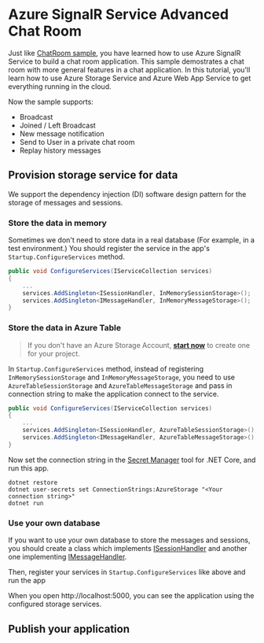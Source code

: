 # Azure SignalR Service Advanced Chat Room

Just like [ChatRoom sample](../ChatRoom), you have learned how to use Azure SignalR Service to build a chat room application. This sample demostrates a chat room with more general features in a chat application.
In this tutorial, you'll learn how to use Azure Storage Service and Azure Web App Service to get everything running in the cloud.

Now the sample supports:

* Broadcast
* Joined / Left Broadcast
* New message notification 
* Send to User in a private chat room
* Replay history messages

## Provision storage service for data

We support the dependency injection (DI) software design pattern for the storage of messages and sessions.

### Store the data in memory

Sometimes we don't need to store data in a real database (For example, in a test environment.)
You should register the service in the app's `Startup.ConfigureServices` method.

```cs
public void ConfigureServices(IServiceCollection services)
{
	...
	services.AddSingleton<ISessionHandler, InMemorySessionStorage>();
	services.AddSingleton<IMessageHandler, InMemoryMessageStorage>();
}
```

### Store the data in Azure Table

> If you don't have an Azure Storage Account, **[start now](https://azure.microsoft.com/en-us/services/storage/tables/)** to create one for your project.

In `Startup.ConfigureServices` method, instead of registering `InMemorySessionStorage` and `InMemoryMessageStorage`, you need to use `AzureTableSessionStorage` and `AzureTableMessageStorage` and pass in connection string to make the application connect to the service.

```cs
public void ConfigureServices(IServiceCollection services)
{
	...
	services.AddSingleton<ISessionHandler, AzureTableSessionStorage>();
	services.AddSingleton<IMessageHandler, AzureTableMessageStorage>();
}
```

Now set the connection string in the [Secret Manager](https://docs.microsoft.com/en-us/aspnet/core/security/app-secrets?view=aspnetcore-2.1&tabs=visual-studio#secret-manager) tool for .NET Core, and run this app.

```
dotnet restore
dotnet user-secrets set ConnectionStrings:AzureStorage "<Your connection string>"
dotnet run
```

### Use your own database

If you want to use your own database to store the messages and sessions, you should create a class which implements [ISessionHandler](./SessionHandler/ISessionHandler.cs) and another one implementing [IMessageHandler](./MessageHandler/IMessageHandler.cs).

Then, register your services in `Startup.ConfigureServices` like above and run the app

When you open http://localhost:5000, you can see the application using the configured storage services.

## Publish your application
